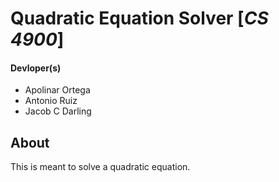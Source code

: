 # Quadratic Equation Solver [*CS 4900*]
#### Devloper(s)
- Apolinar Ortega
- Antonio Ruiz
- Jacob C Darling

## About
This is meant to solve a quadratic equation.